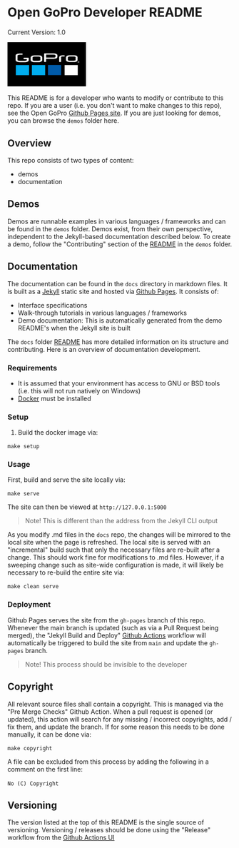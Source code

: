 # Open GoPro Developer README

[comment]: <> (Do not touch the following line. It is used as the single source of versioning.)
Current Version: 1.0

<img src="docs/assets/images/logos/logo.png" alt="GoPro Logo" style="width: 35%;"/>

This README is for a developer who wants to modify or contribute to this repo. If you are a user (i.e.
you don't want to make changes to this repo), see the Open GoPro [Github Pages site](https://gopro.github.io/OpenGoPro/). If you
are just looking for demos, you can browse the `demos` folder here.

## Overview

This repo consists of two types of content:

-   demos
-   documentation

## Demos

Demos are runnable examples in various languages / frameworks and can be found in the `demos` folder. Demos exist,
from their own perspective, independent to the Jekyll-based documentation described below. To create a demo,
follow the "Contributing" section of the [README](demos/README.md) in the `demos` folder.

## Documentation

The documentation can be found in the `docs` directory in markdown files. It is built as a [Jekyll](https://jekyllrb.com/)
static site and hosted via [Github Pages](https://pages.github.com/). It consists of:

-   Interface specifications
-   Walk-through tutorials in various languages / frameworks
-   Demo documentation: This is automatically generated from the demo README's when the Jekyll site is built

The `docs` folder [README](docs/README.md) has more detailed information on its structure and contributing. Here is an overview of documentation development.

### Requirements

-   It is assumed that your environment has access to GNU or BSD tools (i.e. this will not run natively on Windows)
-   [Docker](https://www.docker.com) must be installed

### Setup

1. Build the docker image via:

```
make setup
```

### Usage

First, build and serve the site locally via:

```
make serve
```

The site can then be viewed at `http://127.0.0.1:5000`

> Note! This is different than the address from the Jekyll CLI output

As you modify .md files in the `docs` repo, the changes will be mirrored to the local site when the page is
refreshed. The local site is served with an "incremental" build such that only the necessary files are re-built
after a change. This should work fine for modifications to .md files. However, if a sweeping change such
as site-wide configuration is made, it will likely be necessary to re-build the entire site via:

```
make clean serve
```

### Deployment

Github Pages serves the site from the `gh-pages` branch of this repo. Whenever the main branch is updated (such
as via a Pull Request being merged),
the "Jekyll Build and Deploy" [Github Actions](https://github.com/features/actions) workflow will automatically
be triggered to build the site from `main` and update the `gh-pages` branch.

> Note! This process should be invisible to the developer

## Copyright

All relevant source files shall contain a copyright. This is managed via the "Pre Merge Checks" Github Action.
When a pull request is opened (or updated), this action will search for any missing / incorrect copyrights,
add / fix them, and update the branch. If for some reason this needs to be done manually, it can be done via:

```
make copyright
```

A file can be excluded from this process by adding the following in a comment on the first line:

`No (C) Copyright`

## Versioning

The version listed at the top of this README is the single source of versioning. Versioning / releases should
be done using the "Release" workflow from the [Github Actions UI](https://github.com/gopro/OpenGoPro/actions)

